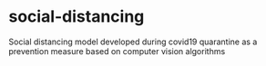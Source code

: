 # social-distancing
Social distancing model developed during covid19 quarantine as a prevention measure based on computer vision algorithms
